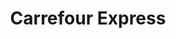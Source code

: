 ---
title: "Carrefour Express"
url: /buenos-aires/carrefour-express-avenida-directorio-3/
shop: comodidad
---